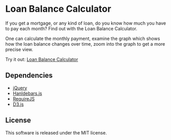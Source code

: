 Loan Balance Calculator
=======================

If you get a mortgage, or any kind of loan, do you know how much you have to pay each month? Find out with the Loan Balance Calculator.

One can calculate the monthly payment, examine the graph which shows how the loan balance changes over time, zoom into the graph to get a more precise view.

Try it out: [Loan Balance Calculator](https://lukapopijac.github.io/loan-balance-calculator/)


Dependencies
------------
 * [jQuery](https://jquery.com/)
 * [Hanldebars.js](http://handlebarsjs.com/)
 * [RequireJS](http://requirejs.org/)
 * [D3.js](http://d3js.org/)

License
-------
This software is released under the MIT license.
